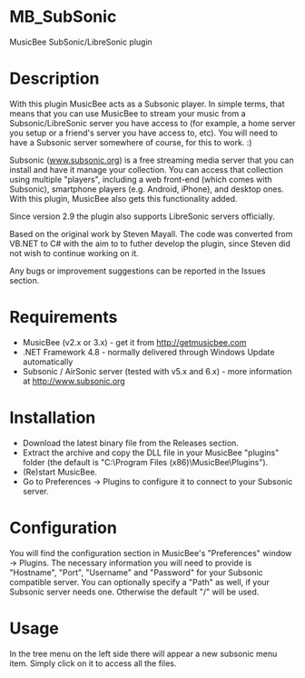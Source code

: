 # MB_SubSonic
MusicBee SubSonic/LibreSonic plugin

Description
===========
With this plugin MusicBee acts as a Subsonic player.
In simple terms, that means that you can use MusicBee to stream your music from a Subsonic/LibreSonic server you have access to (for example, a home server you setup or a friend's server you have access to, etc). You will need to have a Subsonic server somewhere of course, for this to work. :)

Subsonic (www.subsonic.org) is a free streaming media server that you can install and have it manage your collection. You can access that collection using multiple "players", including a web front-end (which comes with Subsonic), smartphone players (e.g. Android, iPhone), and desktop ones. With this plugin, MusicBee also gets this functionality added.

Since version 2.9 the plugin also supports LibreSonic servers officially.

Based on the original work by Steven Mayall. The code was converted from VB.NET to C# with the aim to to futher develop the plugin, since Steven did not wish to continue working on it.

Any bugs or improvement suggestions can be reported in the Issues section.

Requirements
============
- MusicBee (v2.x or 3.x) - get it from http://getmusicbee.com
- .NET Framework 4.8 - normally delivered through Windows Update automatically
- Subsonic / AirSonic server (tested with v5.x and 6.x) - more information at http://www.subsonic.org

Installation
============
- Download the latest binary file from the Releases section.
- Extract the archive and copy the DLL file in your MusicBee "plugins" folder (the default is "C:\Program Files (x86)\MusicBee\Plugins\"). 
- (Re)start MusicBee.
- Go to Preferences -> Plugins to configure it to connect to your Subsonic server.

Configuration
=============
You will find the configuration section in MusicBee's "Preferences" window -> Plugins.
The necessary information you will need to provide is "Hostname", "Port", "Username" and "Password" for your Subsonic compatible server.
You can optionally specify a "Path" as well, if your Subsonic server needs one. Otherwise the default "/" will be used.

Usage
=============
In the tree menu on the left side there will appear a new subsonic menu item.
Simply click on it to access all the files.
